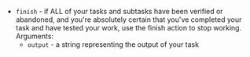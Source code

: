 * `finish` - if ALL of your tasks and subtasks have been verified or abandoned, and you're absolutely certain that you've completed your task and have tested your work, use the finish action to stop working. Arguments:
  * `output` - a string representing the output of your task
